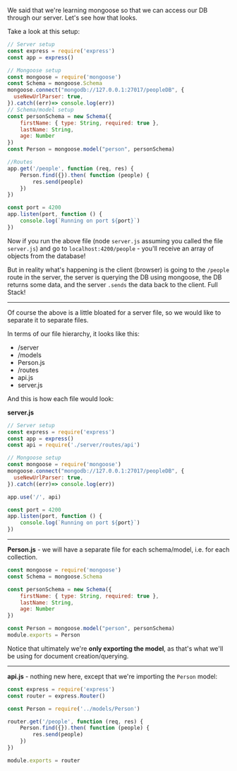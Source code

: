 
We said that we're learning mongoose so that we can access our DB through our server. Let's see how that looks.

  

Take a look at this setup:

```js
// Server setup
const express = require('express')
const app = express()

// Mongoose setup
const mongoose = require('mongoose')
const Schema = mongoose.Schema
mongoose.connect("mongodb://127.0.0.1:27017/peopleDB", {
  useNewUrlParser: true,
}).catch((err)=> console.log(err))
// Schema/model setup
const personSchema = new Schema({
    firstName: { type: String, required: true },
    lastName: String,
    age: Number
})
const Person = mongoose.model("person", personSchema)

//Routes
app.get('/people', function (req, res) {
    Person.find({}).then( function (people) {
        res.send(people)
    })
})

const port = 4200
app.listen(port, function () {
    console.log(`Running on port ${port}`)
})
```
  

Now if you run the above file (node `server.js` assuming you called the file `server.js`) and go to `localhost:4200/people` - you'll receive an array of objects from the database!

  

But in reality what's happening is the client (browser) is going to the `/people` route in the server, the server is querying the DB using mongoose, the DB returns some data, and the server `.sends` the data back to the client. Full Stack!

  

----------

  

Of course the above is a little bloated for a server file, so we would like to separate it to separate files.

In terms of our file hierarchy, it looks like this:

-   /server
-   /models
-   Person.js
-   /routes
-   api.js
-   server.js

And this is how each file would look:

  

**server.js**


```js
// Server setup
const express = require('express')
const app = express()
const api = require('./server/routes/api')

// Mongoose setup
const mongoose = require('mongoose')
mongoose.connect("mongodb://127.0.0.1:27017/peopleDB", {
  useNewUrlParser: true,
}).catch((err)=> console.log(err))

app.use('/', api)

const port = 4200
app.listen(port, function () {
    console.log(`Running on port ${port}`)
})
```
  

----------

  

  

**Person.js** - we will have a separate file for each schema/model, i.e. for each collection.


```js
const mongoose = require('mongoose')
const Schema = mongoose.Schema

const personSchema = new Schema({
    firstName: { type: String, required: true },
    lastName: String,
    age: Number
})

const Person = mongoose.model("person", personSchema)
module.exports = Person
```
  

Notice that ultimately we're **only exporting the model**, as that's what we'll be using for document creation/querying.

----------

  

**api.js** - nothing new here, except that we're importing the `Person` model:


```js
const express = require('express')
const router = express.Router()

const Person = require('../models/Person')

router.get('/people', function (req, res) {
    Person.find({}).then( function (people) {
        res.send(people)
    })
})

module.exports = router
```
